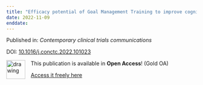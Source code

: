 ```yaml
---
title: "Efficacy potential of Goal Management Training to improve cognitive function in older people living with HIV."
date: 2022-11-09
enddate:
---
```


Published in: *Contemporary clinical trials communications*

DOI: [10.1016/j.conctc.2022.101023](https://doi.org/10.1016/j.conctc.2022.101023)

<img src="https://upload.wikimedia.org/wikipedia/commons/thumb/7/77/Open_Access_logo_PLoS_transparent.svg/800px-Open_Access_logo_PLoS_transparent.svg.png" alt="drawing" width="50" align="left"/> &nbsp;&nbsp;&nbsp;This publication is available in **Open Access**! (Gold OA)

&nbsp;&nbsp;&nbsp;<a href="https://doi.org/10.1016/j.conctc.2022.101023">Access it freely here</a>


